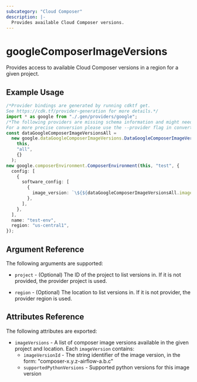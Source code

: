 ```yaml
---
subcategory: "Cloud Composer"
description: |-
  Provides available Cloud Composer versions.
---
```


# googleComposerImageVersions

Provides access to available Cloud Composer versions in a region for a given project.

## Example Usage

```typescript
/*Provider bindings are generated by running cdktf get.
See https://cdk.tf/provider-generation for more details.*/
import * as google from "./.gen/providers/google";
/*The following providers are missing schema information and might need manual adjustments to synthesize correctly: google.
For a more precise conversion please use the --provider flag in convert.*/
const dataGoogleComposerImageVersionsAll =
  new google.dataGoogleComposerImageVersions.DataGoogleComposerImageVersions(
    this,
    "all",
    {}
  );
new google.composerEnvironment.ComposerEnvironment(this, "test", {
  config: [
    {
      software_config: [
        {
          image_version: `\${${dataGoogleComposerImageVersionsAll.imageVersions.fqn}[0].image_version_id}`,
        },
      ],
    },
  ],
  name: "test-env",
  region: "us-central1",
});

```

## Argument Reference

The following arguments are supported:

*   `project` - (Optional) The ID of the project to list versions in.
    If it is not provided, the provider project is used.

*   `region` - (Optional) The location to list versions in.
    If it is not provider, the provider region is used.

## Attributes Reference

The following attributes are exported:

* `imageVersions` - A list of composer image versions available in the given project and location. Each `imageVersion` contains:
  * `imageVersionId` - The string identifier of the image version, in the form: "composer-x.y.z-airflow-a.b.c"
  * `supportedPythonVersions` - Supported python versions for this image version
